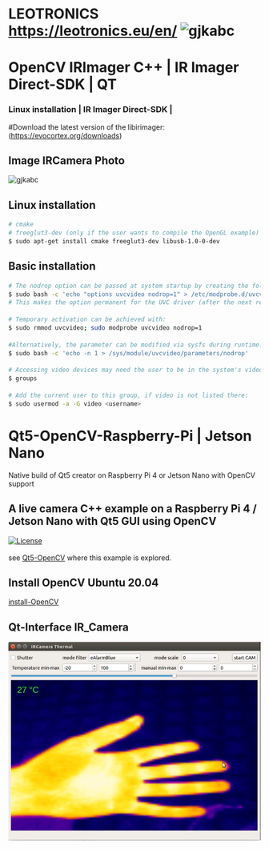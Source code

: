 
# LEOTRONICS https://leotronics.eu/en/ ![gjkabc](https://leotronics.eu/templates/rt_horizon/custom/images/leotronics/logo-leotronics-black-10.jpg)

# OpenCV IRImager C++ | IR Imager Direct-SDK | QT
### Linux installation | IR Imager Direct-SDK |
#Download the latest version of the libirimager: (https://evocortex.org/downloads)

## Image IRCamera Photo
![gjkabc](http://documentation.evocortex.com/libirimager2/html/household.png)


## Linux installation
```bash
# cmake
# freeglut3-dev (only if the user wants to compile the OpenGL example)
$ sudo apt-get install cmake freeglut3-dev libusb-1.0-0-dev
```

## Basic installation
```bash
# The nodrop option can be passed at system startup by creating the following file:
$ sudo bash -c 'echo "options uvcvideo nodrop=1" > /etc/modprobe.d/uvcvideo.conf'
# This makes the option permanent for the UVC driver (after the next reboot).

# Temporary activation can be achieved with:
$ sudo rmmod uvcvideo; sudo modprobe uvcvideo nodrop=1

#Alternatively, the parameter can be modified via sysfs during runtime:
$ sudo bash -c 'echo -n 1 > /sys/module/uvcvideo/parameters/nodrop'

# Accessing video devices may need the user to be in the system's video group. Checking membership can be done with:
$ groups

# Add the current user to this group, if video is not listed there:
$ sudo usermod -a -G video <username>
```

# Qt5-OpenCV-Raspberry-Pi | Jetson Nano 
Native build of Qt5 creator on Raspberry Pi 4 or Jetson Nano with OpenCV support
## A live camera C++ example on a Raspberry Pi 4 / Jetson Nano with Qt5 GUI using OpenCV <br/> 
[![License](https://img.shields.io/badge/License-Apache%202.0-blue.svg)](https://opensource.org/licenses/Apache-2.0)<br/><br/>
see [Qt5-OpenCV](https://qengineering.eu/install-qt5-with-opencv-on-raspberry-pi-4.html) where this example is explored. 

## Install OpenCV Ubuntu 20.04
[install-OpenCV](https://vitux.com/opencv_ubuntu/)

## Qt-Interface IR_Camera
![gjkabc](https://github.com/werasaimon/IRCamera_OpenCV__QtWidget/blob/main/image/thermal_img.png)
